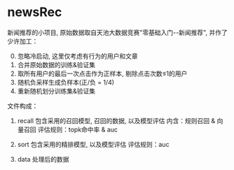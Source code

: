# newsRec

新闻推荐的小项目, 原始数据取自天池大数据竞赛"零基础入门--新闻推荐", 并作了少许加工：

0. 忽略冷启动, 这里仅考虑有行为的用户和文章
1. 合并原始数据的训练&验证集
2. 取所有用户的最后一次点击作为正样本, 剔除点击次数≤1的用户
3. 随机负采样生成负样本(正/负 = 1/4)
4. 重新随机划分训练集&验证集

文件构成：
1. recall
    包含采用的召回模型, 召回的数据, 以及模型评估
    内含：规则召回 & 向量召回
    评估规则：topk命中率 & auc

2. sort
    包含采用的精排模型, 以及模型评估
    评估规则：auc

3. data
    处理后的数据
